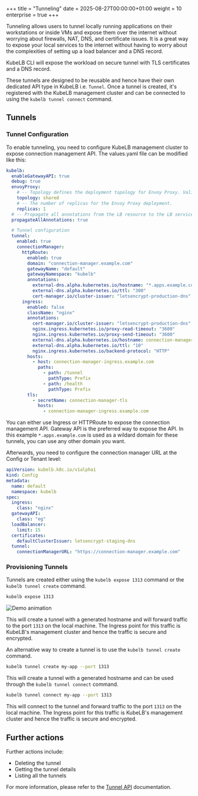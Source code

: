 +++
title = "Tunneling"
date = 2025-08-27T00:00:00+01:00
weight = 10
enterprise = true
+++

Tunneling allows users to tunnel locally running applications on their workstations or inside VMs and expose them over the internet without worrying about firewalls, NAT, DNS, and certificate issues. It is a great way to expose your local services to the internet without having to worry about the complexities of setting up a load balancer and a DNS record.

KubeLB CLI will expose the workload on secure tunnel with TLS certificates and a DNS record.

These tunnels are designed to be reusable and hence have their own dedicated API type in KubeLB i.e. `Tunnel`. Once a tunnel is created, it's registered with the KubeLB management cluster and can be connected to using the `kubelb tunnel connect` command.

## Tunnels

### Tunnel Configuration

To enable tunneling, you need to configure KubeLB management cluster to expose connection management API. The values.yaml file can be modified like this:

```yaml
kubelb:
  enableGatewayAPI: true
  debug: true
  envoyProxy:
    # -- Topology defines the deployment topology for Envoy Proxy. Valid values are: shared, dedicated, and global.
    topology: shared
    # -- The number of replicas for the Envoy Proxy deployment.
    replicas: 1
  # -- Propagate all annotations from the LB resource to the LB service.
  propagateAllAnnotations: true

  # Tunnel configuration
  tunnel:
    enabled: true
    connectionManager:
      httpRoute:
        enabled: true
        domain: "connection-manager.example.com"
        gatewayName: "default"
        gatewayNamespace: "kubelb"
        annotations:
          external-dns.alpha.kubernetes.io/hostname: "*.apps.example.com,connection-manager.example.com"
          external-dns.alpha.kubernetes.io/ttl: "300"
          cert-manager.io/cluster-issuer: "letsencrypt-production-dns"
      ingress:
        enabled: false
        className: "nginx"
        annotations:
          cert-manager.io/cluster-issuer: "letsencrypt-production-dns"
          nginx.ingress.kubernetes.io/proxy-read-timeout: "3600"
          nginx.ingress.kubernetes.io/proxy-send-timeout: "3600"
          external-dns.alpha.kubernetes.io/hostname: connection-manager-ingress.example.com
          external-dns.alpha.kubernetes.io/ttl: "10"
          nginx.ingress.kubernetes.io/backend-protocol: "HTTP"
        hosts:
          - host: connection-manager-ingress.example.com
            paths:
              - path: /tunnel
                pathType: Prefix
              - path: /health
                pathType: Prefix
        tls:
          - secretName: connection-manager-tls
            hosts:
              - connection-manager-ingress.example.com
```

You can either use Ingress or HTTPRoute to expose the connection management API. Gateway API is the preferred way to expose the API. In this example `*.apps.example.com` is used as a wildard domain for these tunnels, you can use any other domain you want.

Afterwards, you need to configure the connection manager URL at the Config or Tenant level:

```yaml
apiVersion: kubelb.k8c.io/v1alpha1
kind: Config
metadata:
  name: default
  namespace: kubelb
spec:
  ingress:
    class: "nginx"
  gatewayAPI:
    class: "eg"
  loadBalancer:
    limit: 15
  certificates:
    defaultClusterIssuer: letsencrypt-staging-dns
  tunnel:
    connectionManagerURL: "https://connection-manager.example.com"
```

### Provisioning Tunnels

Tunnels are created either using the `kubelb expose 1313` command or the `kubelb tunnel create` command.

```bash
kubelb expose 1313
```

![Demo animation](/img/kubelb/v1.2/tunneling.gif?classes=shadow,border "Tunneling Demo")

This will create a tunnel with a generated hostname and will forward traffic to the port `1313` on the local machine. The Ingress point for this traffic is KubeLB's management cluster and hence the traffic is secure and encrypted.

An alternative way to create a tunnel is to use the `kubelb tunnel create` command.

```bash
kubelb tunnel create my-app --port 1313
```

This will create a tunnel with a generated hostname and can be used through the `kubelb tunnel connect` command.

```bash
kubelb tunnel connect my-app --port 1313
```

This will connect to the tunnel and forward traffic to the port `1313` on the local machine. The Ingress point for this traffic is KubeLB's management cluster and hence the traffic is secure and encrypted.

## Further actions

Further actions include:

- Deleting the tunnel
- Getting the tunnel details
- Listing all the tunnels

For more information, please refer to the [Tunnel API](../../references/api/tunnel/) documentation.
